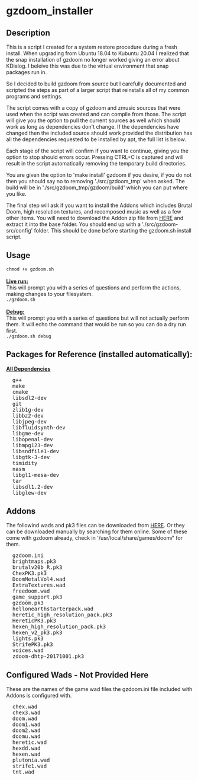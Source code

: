 # gzdoom_installer
## Description
This is a script I created for a system restore procedure during a fresh install. When upgrading from Ubuntu 18.04 to Kubuntu 20.04 I realized that the snap installation of gzdoom no longer worked giving an error about KDialog. I beleive this was due to the virtual environment that snap packages run in.

So I decided to build gzdoom from source but I carefully documented and scripted the steps as part of a larger script that reinstalls all of my common programs and settings.

The script comes with a copy of gzdoom and zmusic sources that were used when the script was created and can compile from those. The script will give you the option to pull the current sources as well which should work as long as dependencies don't change. If the dependencies have changed then the included source should work provided the distribution has all the dependencies requested to be installed by apt, the full list is below.

Each stage of the script will confirm if you want to continue, giving you the option to stop should errors occur. Pressing CTRL+C is captured and will result in the script automatically removing the temporary build directories.

You are given the option to 'make install' gzdoom if you desire, if you do not then you should say no to removing './src/gzdoom_tmp' when asked. The build will be in './src/gzdoom_tmp/gzdoom/build' which you can put where you like.

The final step will ask if you want to install the Addons which includes Brutal Doom, high resolution textures, and recomposed music as well as a few other items. You will need to download the Addon zip file from [HERE](https://drive.google.com/file/d/1xYo4_OEfLFkCZ7vyHQTBPJ2yC10h0g5g/view?usp=sharing "Download Addons") and extract it into the base folder. You should end up with a './src/gzdoom-src/config' folder. This should be done before starting the gzdoom.sh install script.

## Usage
```chmod +x gzdoom.sh```  
<br>
<u>**Live run:**</u>  
This will prompt you with a series of questions and perform the actions, making changes to your filesystem.  
```./gzdoom.sh```  
<br>
<u>**Debug:**</u>  
This will prompt you with a series of questions but will not actually perform them. It will echo the command that would be run so you can do a dry run first.  
```./gzdoom.sh debug```

## Packages for Reference (installed automatically):
<u>**All Dependencies**</u>
<pre>
  g++
  make
  cmake
  libsdl2-dev
  git
  zlib1g-dev
  libbz2-dev
  libjpeg-dev
  libfluidsynth-dev
  libgme-dev
  libopenal-dev
  libmpg123-dev
  libsndfile1-dev
  libgtk-3-dev
  timidity
  nasm
  libgl1-mesa-dev
  tar
  libsdl1.2-dev
  libglew-dev
</pre>

## Addons
The followind wads and pk3 files can be downloaded from [HERE](https://drive.google.com/file/d/1xYo4_OEfLFkCZ7vyHQTBPJ2yC10h0g5g/view?usp=sharing "Download Addons"). Or they can be downloaded manually by searching for them online. Some of these come with gzdoom already, check in '/usr/local/share/games/doom/' for them.
<pre>
  gzdoom.ini
  brightmaps.pk3
  brutalv20b_R.pk3
  ChexPK3.pk3
  DoomMetalVol4.wad
  ExtraTextures.wad
  freedoom.wad
  game_support.pk3
  gzdoom.pk3
  hellonearthstarterpack.wad
  heretic_high_resolution_pack.pk3
  HereticPK3.pk3
  hexen_high_resolution_pack.pk3
  hexen_v2_pk3.pk3
  lights.pk3
  StrifePK3.pk3
  voices.wad
  zdoom-dhtp-20171001.pk3
</pre>

## Configured Wads - Not Provided Here
These are the names of the game wad files the gzdoom.ini file included with Addons is configured with.
<pre>
  chex.wad
  chex3.wad
  doom.wad
  doom1.wad
  doom2.wad
  doomu.wad
  heretic.wad
  hexdd.wad
  hexen.wad
  plutonia.wad
  strife1.wad
  tnt.wad
</pre>
